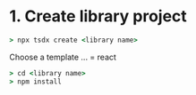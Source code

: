 # 1. Create library project
```cmd
> npx tsdx create <library name>
```
Choose a template ... = react
```cmd
> cd <library name>
> npm install
```
